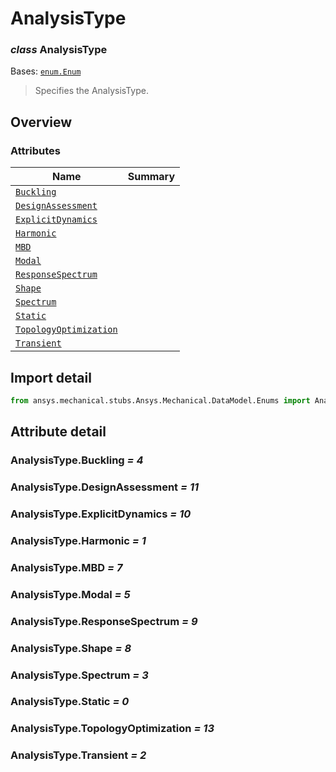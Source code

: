 <a id="analysistype"></a>

# AnalysisType

<a id="AnalysisType"></a>

### *class* AnalysisType

Bases: [`enum.Enum`](https://docs.python.org/3/library/enum.html#enum.Enum)

> Specifies the AnalysisType.

> <!-- !! processed by numpydoc !! -->

<a id="overview"></a>

## Overview

### Attributes

| Name | Summary |
|--------------------------------------------------------------|----|
| [`Buckling`](#AnalysisType.Buckling)                         |    |
| [`DesignAssessment`](#AnalysisType.DesignAssessment)         |    |
| [`ExplicitDynamics`](#AnalysisType.ExplicitDynamics)         |    |
| [`Harmonic`](#AnalysisType.Harmonic)                         |    |
| [`MBD`](#AnalysisType.MBD)                                   |    |
| [`Modal`](#AnalysisType.Modal)                               |    |
| [`ResponseSpectrum`](#AnalysisType.ResponseSpectrum)         |    |
| [`Shape`](#AnalysisType.Shape)                               |    |
| [`Spectrum`](#AnalysisType.Spectrum)                         |    |
| [`Static`](#AnalysisType.Static)                             |    |
| [`TopologyOptimization`](#AnalysisType.TopologyOptimization) |    |
| [`Transient`](#AnalysisType.Transient)                       |    |

<a id="import-detail"></a>

## Import detail

```python
from ansys.mechanical.stubs.Ansys.Mechanical.DataModel.Enums import AnalysisType
```

<a id="attribute-detail"></a>

## Attribute detail

<a id="AnalysisType.Buckling"></a>

### AnalysisType.Buckling *= 4*

<a id="AnalysisType.DesignAssessment"></a>

### AnalysisType.DesignAssessment *= 11*

<a id="AnalysisType.ExplicitDynamics"></a>

### AnalysisType.ExplicitDynamics *= 10*

<a id="AnalysisType.Harmonic"></a>

### AnalysisType.Harmonic *= 1*

<a id="AnalysisType.MBD"></a>

### AnalysisType.MBD *= 7*

<a id="AnalysisType.Modal"></a>

### AnalysisType.Modal *= 5*

<a id="AnalysisType.ResponseSpectrum"></a>

### AnalysisType.ResponseSpectrum *= 9*

<a id="AnalysisType.Shape"></a>

### AnalysisType.Shape *= 8*

<a id="AnalysisType.Spectrum"></a>

### AnalysisType.Spectrum *= 3*

<a id="AnalysisType.Static"></a>

### AnalysisType.Static *= 0*

<a id="AnalysisType.TopologyOptimization"></a>

### AnalysisType.TopologyOptimization *= 13*

<a id="AnalysisType.Transient"></a>

### AnalysisType.Transient *= 2*
